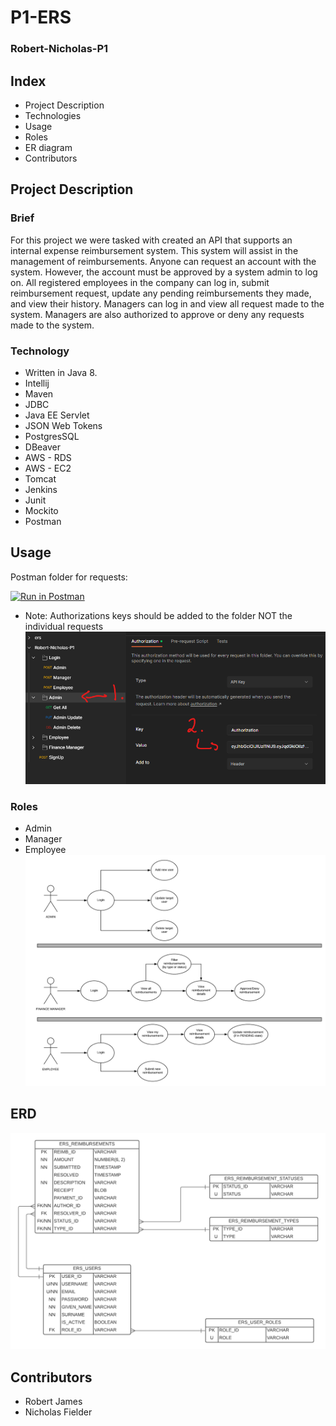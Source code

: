# P1-ERS
### Robert-Nicholas-P1

## Index
- Project Description
- Technologies
- Usage
- Roles
- ER diagram
- Contributors

## Project Description

### Brief

For this project we were tasked with created an API that supports an internal expense reimbursement system. This 
system will assist in the management of reimbursements. Anyone can request an account with the system. However, the
account must be approved by a system admin to log on. All registered employees in the company can log in, submit
reimbursement request, update any pending reimbursements they made, and view their history. Managers can log in and
view all request made to the system. Managers are also authorized to approve or deny any requests made to the system.


### Technology
- Written in Java 8.
- Intellij
- Maven
- JDBC
- Java EE Servlet
- JSON Web Tokens
- PostgresSQL
- DBeaver
- AWS - RDS
- AWS - EC2
- Tomcat
- Jenkins
- Junit
- Mockito
- Postman

## Usage
Postman folder for requests:

[![Run in Postman](https://run.pstmn.io/button.svg)](https://app.getpostman.com/run-collection/b252708dd05213266c48?action=collection%2Fimport)

- Note: Authorizations keys should be added to the folder NOT the individual requests
  ![Note](src/main/resources/Note.png)

### Roles
- Admin
- Manager
- Employee
![ROLES](src/main/resources/roles.png)


## ERD
![ERD](src/main/resources/ERD.png)

## Contributors
- Robert James
- Nicholas Fielder
